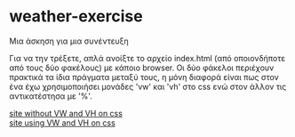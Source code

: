 # weather-exercise

Μια άσκηση για μια συνέντευξη

Για να την τρέξετε, απλά ανοίξτε το αρχείο index.html (από οποιονδήποτε από τους δύο φακέλους) με κάποιο browser. Οι δύο φάκελοι περιέχουν πρακτικά τα ίδια πράγματα μεταξύ τους, η μόνη διαφορά είναι πως στον ένα έχω χρησιμοποιήσει μονάδες 'vw' και 'vh' στο css ενώ στον άλλον τις αντικατέστησα με '%'.


<a href="./weather exercise">site without VW and VH on css</a>
<br />
<a href="./weather exercise with vw_vh">site using VW and VH on css</a>

